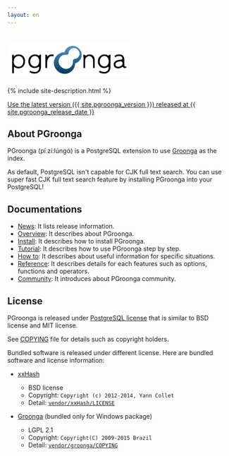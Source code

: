 ```yaml
---
layout: en
---
```


<div class="jumbotron">
  <h1>
    <img alt="{{ site.title }}"
         title="{{ site.title }}"
         src="/images/pgroonga-logo.png">
  </h1>
  <p>{% include site-description.html %}</p>
  <p>
    <a href="/install/"
       class="btn btn-primary btn-lg"
       role="button">Use the latest version ({{ site.pgroonga_version }})
                     released at {{ site.pgroonga_release_date }}</a>
  </p>
</div>

## About PGroonga

PGroonga (píːzí:lúnɡά) is a PostgreSQL extension to use [Groonga](http://groonga.org/) as the index.

As default, PostgreSQL isn't capable for CJK full text search. You can use super fast CJK full text search feature by installing PGroonga into your PostgreSQL!

## Documentations

  * [News](news/): It lists release information.
  * [Overview](overview/): It describes about PGroonga.
  * [Install](install/): It describes how to install PGroonga.
  * [Tutorial](tutorial/): It describes how to use PGroonga step by step.
  * [How to](how-to/): It describes about useful information for specific situations.
  * [Reference](reference/): It describes details for each features such as options, functions and operators.
  * [Community](community/): It introduces about PGroonga community.

## License

PGroonga is released under [PostgreSQL license](http://opensource.org/licenses/postgresql) that is similar to BSD license and MIT license.

See [COPYING](https://github.com/pgroonga/pgroonga/blob/master/COPYING) file for details such as copyright holders.

Bundled software is released under different license. Here are bundled software and license information:

  * [xxHash](https://github.com/Cyan4973/xxHash)
    * BSD license
    * Copyright: `Copyright (c) 2012-2014, Yann Collet`
    * Detail: [`vendor/xxHash/LICENSE`](https://github.com/Cyan4973/xxHash/blob/master/LICENSE)

  * [Groonga](http://groonga.org/) (bundled only for Windows package)
    * LGPL 2.1
    * Copyright: `Copyright(C) 2009-2015 Brazil`
    * Detail: [`vendor/groonga/COPYING`](https://github.com/groonga/groonga/blob/master/COPYING)

